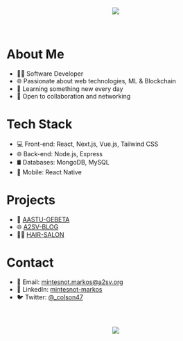 <h1 align="center">
    <img src="https://readme-typing-svg.herokuapp.com/?font=Righteous&size=35&center=true&vCenter=true&width=500&height=70&duration=4000&lines=Hi+There!+👋;+I'm+Mintesnot+M.!;" />
</h1>
<br />

<!-- Introduction -->
# About Me
- 👨‍💻 Software Developer
- 🌐 Passionate about web technologies, ML & Blockchain
- 🌱 Learning something new every day
- 💬 Open to collaboration and networking

<!-- Technologies -->
# Tech Stack
- 💻 Front-end: React, Next.js, Vue.js, Tailwind CSS
- 🌐 Back-end: Node.js, Express
- 🛢️ Databases: MongoDB, MySQL
- 📱 Mobile: React Native


<!-- Projects -->
# Projects
- 🥓 [AASTU-GEBETA](link-to-project-1)
- 🌐 [A2SV-BLOG](link-to-project-2)
- 👩‍🦰 [HAIR-SALON](link-to-project-3)

<!-- Contact -->
# Contact
- 📧 Email: mintesnot.markos@a2sv.org
- 🔗 LinkedIn: [mintesnot-markos](https://www.linkedin.com/in/mintesnot-markos/)
- 🐦 Twitter: [@_colson47](https://twitter.com/_colson47)
<br/>
<h3 align="center">
    <img src="https://readme-typing-svg.herokuapp.com/?font=Righteous&size=25&center=true&vCenter=true&width=500&height=70&duration=4000&lines=Thanks+for+visiting!+✌️;+Shoot+me+a+message+on+Linkedin!;I'm+always+down+to+collab+:)">
</h3>
